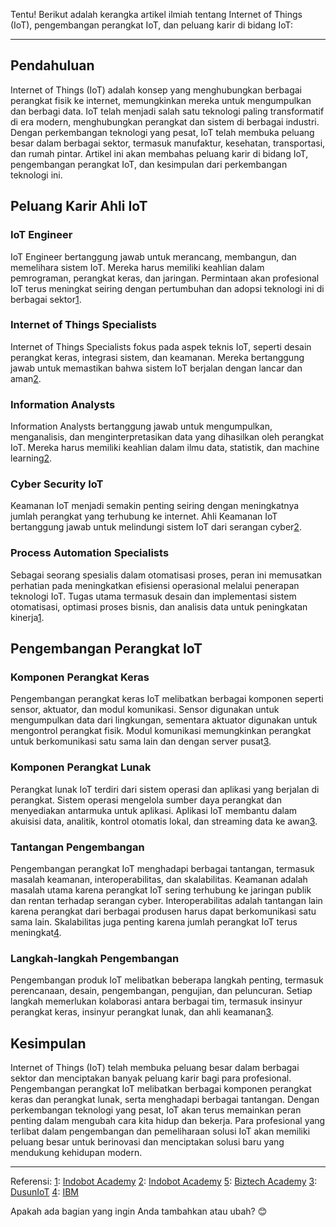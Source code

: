 Tentu! Berikut adalah kerangka artikel ilmiah tentang Internet of Things (IoT), pengembangan perangkat IoT, dan peluang karir di bidang IoT:

---

## Pendahuluan

Internet of Things (IoT) adalah konsep yang menghubungkan berbagai perangkat fisik ke internet, memungkinkan mereka untuk mengumpulkan dan berbagi data. IoT telah menjadi salah satu teknologi paling transformatif di era modern, menghubungkan perangkat dan sistem di berbagai industri. Dengan perkembangan teknologi yang pesat, IoT telah membuka peluang besar dalam berbagai sektor, termasuk manufaktur, kesehatan, transportasi, dan rumah pintar. Artikel ini akan membahas peluang karir di bidang IoT, pengembangan perangkat IoT, dan kesimpulan dari perkembangan teknologi ini.

## Peluang Karir Ahli IoT

### IoT Engineer
IoT Engineer bertanggung jawab untuk merancang, membangun, dan memelihara sistem IoT. Mereka harus memiliki keahlian dalam pemrograman, perangkat keras, dan jaringan. Permintaan akan profesional IoT terus meningkat seiring dengan pertumbuhan dan adopsi teknologi ini di berbagai sektor[1](https://blog.indobot.co.id/peluang-karier-di-bidang-internet-of-things/).

### Internet of Things Specialists
Internet of Things Specialists fokus pada aspek teknis IoT, seperti desain perangkat keras, integrasi sistem, dan keamanan. Mereka bertanggung jawab untuk memastikan bahwa sistem IoT berjalan dengan lancar dan aman[2](https://blog.indobot.co.id/peluang-karir-yang-menjanjikan-di-bidang-internet-of-things-iot/).

### Information Analysts
Information Analysts bertanggung jawab untuk mengumpulkan, menganalisis, dan menginterpretasikan data yang dihasilkan oleh perangkat IoT. Mereka harus memiliki keahlian dalam ilmu data, statistik, dan machine learning[2](https://blog.indobot.co.id/peluang-karir-yang-menjanjikan-di-bidang-internet-of-things-iot/).

### Cyber Security IoT
Keamanan IoT menjadi semakin penting seiring dengan meningkatnya jumlah perangkat yang terhubung ke internet. Ahli Keamanan IoT bertanggung jawab untuk melindungi sistem IoT dari serangan cyber[2](https://blog.indobot.co.id/peluang-karir-yang-menjanjikan-di-bidang-internet-of-things-iot/).

### Process Automation Specialists
Sebagai seorang spesialis dalam otomatisasi proses, peran ini memusatkan perhatian pada meningkatkan efisiensi operasional melalui penerapan teknologi IoT. Tugas utama termasuk desain dan implementasi sistem otomatisasi, optimasi proses bisnis, dan analisis data untuk peningkatan kinerja[1](https://blog.indobot.co.id/peluang-karier-di-bidang-internet-of-things/).

## Pengembangan Perangkat IoT

### Komponen Perangkat Keras
Pengembangan perangkat keras IoT melibatkan berbagai komponen seperti sensor, aktuator, dan modul komunikasi. Sensor digunakan untuk mengumpulkan data dari lingkungan, sementara aktuator digunakan untuk mengontrol perangkat fisik. Modul komunikasi memungkinkan perangkat untuk berkomunikasi satu sama lain dan dengan server pusat[3](https://www.dusuniot.com/id/blog/iot-product-development-guide/).

### Komponen Perangkat Lunak
Perangkat lunak IoT terdiri dari sistem operasi dan aplikasi yang berjalan di perangkat. Sistem operasi mengelola sumber daya perangkat dan menyediakan antarmuka untuk aplikasi. Aplikasi IoT membantu dalam akuisisi data, analitik, kontrol otomatis lokal, dan streaming data ke awan[3](https://www.dusuniot.com/id/blog/iot-product-development-guide/).

### Tantangan Pengembangan
Pengembangan perangkat IoT menghadapi berbagai tantangan, termasuk masalah keamanan, interoperabilitas, dan skalabilitas. Keamanan adalah masalah utama karena perangkat IoT sering terhubung ke jaringan publik dan rentan terhadap serangan cyber. Interoperabilitas adalah tantangan lain karena perangkat dari berbagai produsen harus dapat berkomunikasi satu sama lain. Skalabilitas juga penting karena jumlah perangkat IoT terus meningkat[4](https://www.ibm.com/id-id/topics/internet-of-things).

### Langkah-langkah Pengembangan
Pengembangan produk IoT melibatkan beberapa langkah penting, termasuk perencanaan, desain, pengembangan, pengujian, dan peluncuran. Setiap langkah memerlukan kolaborasi antara berbagai tim, termasuk insinyur perangkat keras, insinyur perangkat lunak, dan ahli keamanan[3](https://www.dusuniot.com/id/blog/iot-product-development-guide/).

## Kesimpulan

Internet of Things (IoT) telah membuka peluang besar dalam berbagai sektor dan menciptakan banyak peluang karir bagi para profesional. Pengembangan perangkat IoT melibatkan berbagai komponen perangkat keras dan perangkat lunak, serta menghadapi berbagai tantangan. Dengan perkembangan teknologi yang pesat, IoT akan terus memainkan peran penting dalam mengubah cara kita hidup dan bekerja. Para profesional yang terlibat dalam pengembangan dan pemeliharaan solusi IoT akan memiliki peluang besar untuk berinovasi dan menciptakan solusi baru yang mendukung kehidupan modern.

---

Referensi:
[1](https://blog.indobot.co.id/peluang-karier-di-bidang-internet-of-things/): [Indobot Academy](https://blog.indobot.co.id/peluang-karier-di-bidang-internet-of-things/)
[2](https://blog.indobot.co.id/peluang-karir-yang-menjanjikan-di-bidang-internet-of-things-iot/): [Indobot Academy](https://blog.indobot.co.id/peluang-karir-yang-menjanjikan-di-bidang-internet-of-things-iot/)
[5](https://biztechacademy.id/profesi-iot-jobdesk-skill-peluang-karir-dan-tren-terbaru/): [Biztech Academy](https://biztechacademy.id/profesi-iot-jobdesk-skill-peluang-karir-dan-tren-terbaru/)
[3](https://www.dusuniot.com/id/blog/iot-product-development-guide/): [DusunIoT](https://www.dusuniot.com/id/blog/iot-product-development-guide/)
[4](https://www.ibm.com/id-id/topics/internet-of-things): [IBM](https://www.ibm.com/id-id/topics/internet-of-things)

Apakah ada bagian yang ingin Anda tambahkan atau ubah? 😊
